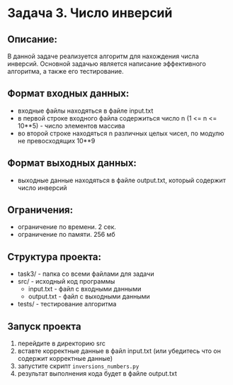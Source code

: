Задача 3. Число инверсий 
================================
Описание:
--------------------------------
В данной задаче реализуется алгоритм для нахождения числа инверсий. Основной задачью является написание эффективного алгоритма, а также его тестирование.


Формат входных данных:
------------------------------
* входные файлы находяться в файле input.txt
* в первой строке входного файла содержиться число n (1 <= n <= 10**5) - число элементов массива
* во второй строке находяться n различных целых чисел, по модулю не превосходящих 10**9

Формат выходных данных:
--------------------
* выходные данные находяться в файле output.txt, который содержит число инверсий
  

Ограничения:
--------
* ограничение по времени. 2 сек.
* ограничение по памяти. 256 мб

Структура проекта:
-------
* task3/ - папка со всеми файлами для задачи
* src/ - исходный код программы
    * input.txt - файл с входными данными
    * output.txt - файл с выходными данными
* tests/ - тестирование алгоритма

Запуск проекта
----
1. перейдите в директорию src
2. вставте корректные данные в файл input.txt (или убедитесь что он содержит корректные данные)
3. запустите скрипт ```inversions_numbers.py```
4. результат выполнения кода будет в файле output.txt
